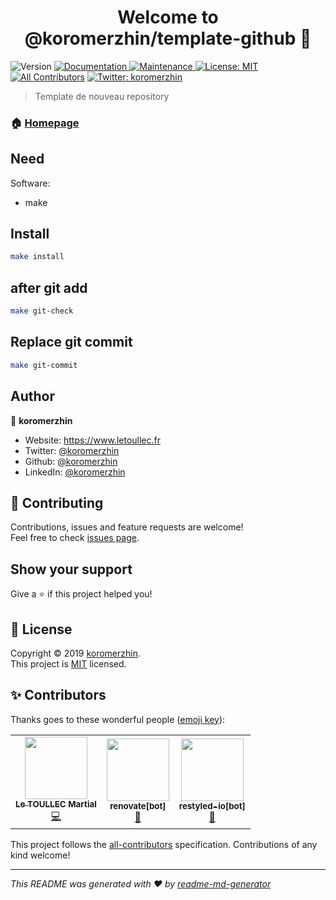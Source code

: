 <h1 align="center">Welcome to @koromerzhin/template-github 👋</h1>
<p>
  <img alt="Version" src="https://img.shields.io/badge/version-1.0.0-blue.svg?cacheSeconds=2592000" />
  <a href="https://github.com/koromerzhin/template-github#readme">
    <img alt="Documentation" src="https://img.shields.io/badge/documentation-yes-brightgreen.svg" target="_blank" />
  </a>
  <a href="https://github.com/koromerzhin/template-github/graphs/commit-activity">
    <img alt="Maintenance" src="https://img.shields.io/badge/Maintained%3F-yes-green.svg" target="_blank" />
  </a>
  <a href="https://github.com/koromerzhin/template-github/blob/master/LICENSE">
    <img alt="License: MIT" src="https://img.shields.io/badge/License-MIT-yellow.svg" target="_blank" />
  </a>
  <!-- ALL-CONTRIBUTORS-BADGE:START - Do not remove or modify this section -->
<a href="#-contributors"><img src="https://img.shields.io/badge/all_contributors-3-orange.svg?style=flat-square" alt="All Contributors" /></a>
<!-- ALL-CONTRIBUTORS-BADGE:END -->
  <a href="https://twitter.com/koromerzhin">
    <img alt="Twitter: koromerzhin" src="https://img.shields.io/twitter/follow/koromerzhin.svg?style=social" target="_blank" />
  </a>

</p>

> Template de nouveau repository

### 🏠 [Homepage](https://github.com/koromerzhin/template-github#readme)

## Need

Software:

- make

## Install

```sh
make install
```

## after git add

```sh
make git-check
```

## Replace git commit

```sh
make git-commit
```

## Author

👤 **koromerzhin**

- Website: https://www.letoullec.fr
- Twitter: [@koromerzhin](https://twitter.com/koromerzhin)
- Github: [@koromerzhin](https://github.com/koromerzhin)
- LinkedIn: [@koromerzhin](https://linkedin.com/in/koromerzhin)

## 🤝 Contributing

Contributions, issues and feature requests are welcome!<br />Feel free to check
[issues page](https://github.com/koromerzhin/template-github/issues).

## Show your support

Give a ⭐️ if this project helped you!

## 📝 License

Copyright © 2019 [koromerzhin](https://github.com/koromerzhin).<br /> This
project is
[MIT](https://github.com/koromerzhin/template-github/blob/master/LICENSE)
licensed.

## ✨ Contributors

Thanks goes to these wonderful people
([emoji key](https://allcontributors.org/docs/en/emoji-key)):

<!-- ALL-CONTRIBUTORS-LIST:START - Do not remove or modify this section -->
<!-- prettier-ignore-start -->
<!-- markdownlint-disable -->
<table>
  <tr>
    <td align="center"><a href="https://github.com/koromerzhin"><img src="https://avatars0.githubusercontent.com/u/308012?v=4?s=100" width="100px;" alt=""/><br /><sub><b>Le TOULLEC Martial</b></sub></a><br /><a href="https://github.com/koromerzhin/template-github/commits?author=koromerzhin" title="Code">💻</a></td>
    <td align="center"><a href="https://github.com/apps/renovate"><img src="https://avatars1.githubusercontent.com/in/2740?v=4?s=100" width="100px;" alt=""/><br /><sub><b>renovate[bot]</b></sub></a><br /><a href="#tool-renovate[bot]" title="Tools">🔧</a></td>
    <td align="center"><a href="https://github.com/apps/restyled-io"><img src="https://avatars0.githubusercontent.com/in/5851?v=4?s=100" width="100px;" alt=""/><br /><sub><b>restyled-io[bot]</b></sub></a><br /><a href="#tool-restyled-io[bot]" title="Tools">🔧</a></td>
  </tr>
</table>

<!-- markdownlint-restore -->
<!-- prettier-ignore-end -->

<!-- ALL-CONTRIBUTORS-LIST:END -->

This project follows the
[all-contributors](https://github.com/all-contributors/all-contributors)
specification. Contributions of any kind welcome!

---

_This README was generated with ❤️ by
[readme-md-generator](https://github.com/kefranabg/readme-md-generator)_
